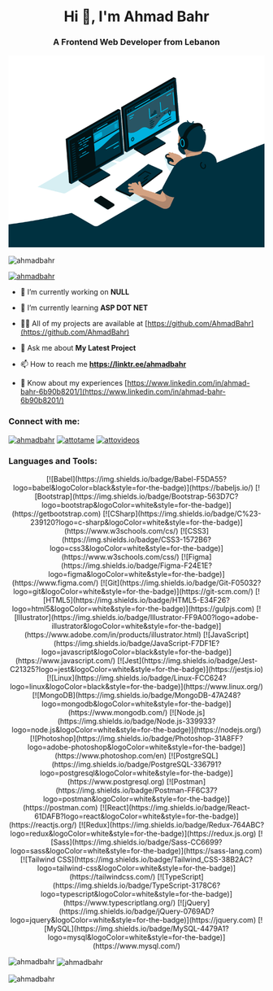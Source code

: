 <h1 align="center">Hi 👋, I'm Ahmad Bahr</h1>
<h3 align="center">A Frontend Web Developer from Lebanon</h3>

<p align="left"> <img src="https://raw.githubusercontent.com/luoyger/luoyger/main/code.gif" /> </p>

<p align="left"> <img src="https://komarev.com/ghpvc/?username=ahmadbahr&label=Profile%20views&color=0e75b6&style=flat" alt="ahmadbahr" /> </p>

<p align="left"> <a href="https://github.com/ryo-ma/github-profile-trophy"><img src="https://github-profile-trophy.vercel.app/?username=ahmadbahr" alt="ahmadbahr" /></a> </p>

- 🔭 I’m currently working on **NULL**

- 🌱 I’m currently learning **ASP DOT NET**

- 👨‍💻 All of my projects are available at [https://github.com/AhmadBahr](https://github.com/AhmadBahr)

- 💬 Ask me about **My Latest Project**

- 📫 How to reach me **https://linktr.ee/ahmadbahr**

- 📄 Know about my experiences [https://www.linkedin.com/in/ahmad-bahr-6b90b8201/](https://www.linkedin.com/in/ahmad-bahr-6b90b8201/)

<h3 align="left">Connect with me:</h3>
<p align="left">
<a href="https://linkedin.com/in/ahmadbahr" target="blank"><img align="center" src="https://raw.githubusercontent.com/rahuldkjain/github-profile-readme-generator/master/src/images/icons/Social/linked-in-alt.svg" alt="ahmadbahr" height="30" width="40" /></a>
<a href="https://instagram.com/attotame" target="blank"><img align="center" src="https://raw.githubusercontent.com/rahuldkjain/github-profile-readme-generator/master/src/images/icons/Social/instagram.svg" alt="attotame" height="30" width="40" /></a>
<a href="https://www.youtube.com/c/attovideos" target="blank"><img align="center" src="https://raw.githubusercontent.com/rahuldkjain/github-profile-readme-generator/master/src/images/icons/Social/youtube.svg" alt="attovideos" height="30" width="40" /></a>

</p>

<h3 align="left">Languages and Tools:</h3>
<p align="center"> 
[![Babel](https://img.shields.io/badge/Babel-F5DA55?logo=babel&logoColor=black&style=for-the-badge)](https://babeljs.io/)
[![Bootstrap](https://img.shields.io/badge/Bootstrap-563D7C?logo=bootstrap&logoColor=white&style=for-the-badge)](https://getbootstrap.com)
[![CSharp](https://img.shields.io/badge/C%23-239120?logo=c-sharp&logoColor=white&style=for-the-badge)](https://www.w3schools.com/cs/)
[![CSS3](https://img.shields.io/badge/CSS3-1572B6?logo=css3&logoColor=white&style=for-the-badge)](https://www.w3schools.com/css/)
[![Figma](https://img.shields.io/badge/Figma-F24E1E?logo=figma&logoColor=white&style=for-the-badge)](https://www.figma.com/)
[![Git](https://img.shields.io/badge/Git-F05032?logo=git&logoColor=white&style=for-the-badge)](https://git-scm.com/)
[![HTML5](https://img.shields.io/badge/HTML5-E34F26?logo=html5&logoColor=white&style=for-the-badge)](https://gulpjs.com)
[![Illustrator](https://img.shields.io/badge/Illustrator-FF9A00?logo=adobe-illustrator&logoColor=white&style=for-the-badge)](https://www.adobe.com/in/products/illustrator.html)
[![JavaScript](https://img.shields.io/badge/JavaScript-F7DF1E?logo=javascript&logoColor=black&style=for-the-badge)](https://www.javascript.com/)
[![Jest](https://img.shields.io/badge/Jest-C21325?logo=jest&logoColor=white&style=for-the-badge)](https://jestjs.io)
[![Linux](https://img.shields.io/badge/Linux-FCC624?logo=linux&logoColor=black&style=for-the-badge)](https://www.linux.org/)
[![MongoDB](https://img.shields.io/badge/MongoDB-47A248?logo=mongodb&logoColor=white&style=for-the-badge)](https://www.mongodb.com/)
[![Node.js](https://img.shields.io/badge/Node.js-339933?logo=node.js&logoColor=white&style=for-the-badge)](https://nodejs.org/)
[![Photoshop](https://img.shields.io/badge/Photoshop-31A8FF?logo=adobe-photoshop&logoColor=white&style=for-the-badge)](https://www.photoshop.com/en)
[![PostgreSQL](https://img.shields.io/badge/PostgreSQL-336791?logo=postgresql&logoColor=white&style=for-the-badge)](https://www.postgresql.org)
[![Postman](https://img.shields.io/badge/Postman-FF6C37?logo=postman&logoColor=white&style=for-the-badge)](https://postman.com)
[![React](https://img.shields.io/badge/React-61DAFB?logo=react&logoColor=white&style=for-the-badge)](https://reactjs.org/)
[![Redux](https://img.shields.io/badge/Redux-764ABC?logo=redux&logoColor=white&style=for-the-badge)](https://redux.js.org)
[![Sass](https://img.shields.io/badge/Sass-CC6699?logo=sass&logoColor=white&style=for-the-badge)](https://sass-lang.com)
[![Tailwind CSS](https://img.shields.io/badge/Tailwind_CSS-38B2AC?logo=tailwind-css&logoColor=white&style=for-the-badge)](https://tailwindcss.com/)
[![TypeScript](https://img.shields.io/badge/TypeScript-3178C6?logo=typescript&logoColor=white&style=for-the-badge)](https://www.typescriptlang.org/)
[![jQuery](https://img.shields.io/badge/jQuery-0769AD?logo=jquery&logoColor=white&style=for-the-badge)](https://jquery.com)
[![MySQL](https://img.shields.io/badge/MySQL-4479A1?logo=mysql&logoColor=white&style=for-the-badge)](https://www.mysql.com/)



<p><img align="left" src="https://github-readme-stats.vercel.app/api/top-langs?username=ahmadbahr&show_icons=true&locale=en&layout=compact" alt="ahmadbahr" /></p>

<p>&nbsp;<img align="center" src="https://github-readme-stats.vercel.app/api?username=ahmadbahr&show_icons=true&locale=en" alt="ahmadbahr" /></p>

<p><img align="center" src="https://github-readme-streak-stats.herokuapp.com/?user=ahmadbahr&" alt="ahmadbahr" /></p>
